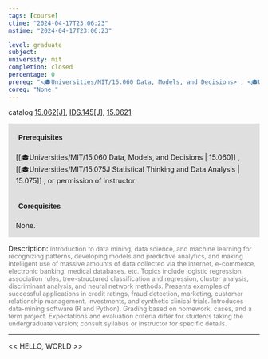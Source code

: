 ```yaml
---
tags: [course]
ctime: "2024-04-17T23:06:23"
mstime: "2024-04-17T23:06:23"

level: graduate
subject: 
university: mit
completion: closed
percentage: 0
prereq: "<🎓Universities/MIT/15.060 Data, Models, and Decisions> , <🎓Universities/MIT/15.075J Statistical Thinking and Data Analysis> , or permission of instructor"
coreq: "None."
---
```


catalog [15.062[J]](http://student.mit.edu/catalog/m15a.html#15.062), [IDS.145[J]](http://student.mit.edu/catalog/mIDSa.html#IDS.145), [15.0621](http://student.mit.edu/catalog/m15a.html#15.0621)

<span style="display: block; padding: 15px; background-color: rgb(100, 100, 100, 0.2);"><font id="m_prereq1012_0" style="display: block; font-family: Arial, sans-serif; font-weight: bold; padding: 5px">Prerequisites</font><br><span id="prereq1012_0">[[🎓Universities/MIT/15.060 Data, Models, and Decisions | 15.060]] , [[🎓Universities/MIT/15.075J Statistical Thinking and Data Analysis | 15.075]] , or permission of instructor</span></span>
<span style="display: block; padding: 15px; background-color: rgb(100, 100, 100, 0.2);"><font id="m_coreq1012_0" style="display: block; font-family: Arial, sans-serif; font-weight: bold; padding: 5px">Corequisites</font><br><span id="coreq1012_0">None.</span></span>

<font style="">Description:</font>
<font style="color: grey; font-size: 0.8rem;">Introduction to data mining, data science, and machine learning for recognizing patterns, developing models and predictive analytics, and making intelligent use of massive amounts of data collected via the internet, e-commerce, electronic banking, medical databases, etc. Topics include logistic regression, association rules, tree-structured classification and regression, cluster analysis, discriminant analysis, and neural network methods. Presents examples of successful applications in credit ratings, fraud detection, marketing, customer relationship management, investments, and synthetic clinical trials. Introduces data-mining software (R and Python). Grading based on homework, cases, and a term project. Expectations and evaluation criteria differ for students taking the undergraduate version; consult syllabus or instructor for specific details.</font>



---

<< HELLO, WORLD >>
